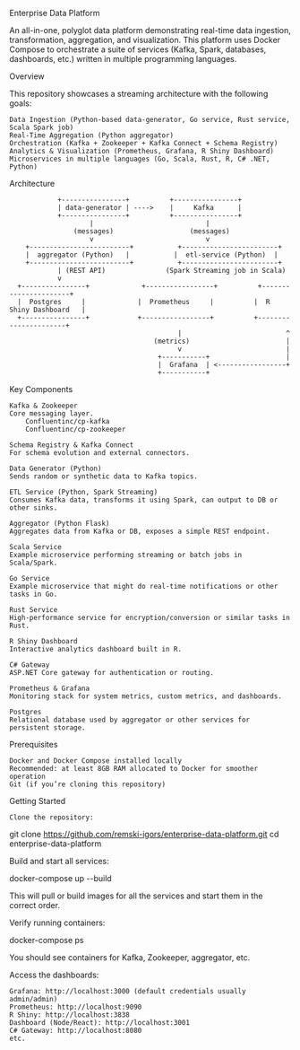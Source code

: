 Enterprise Data Platform

An all-in-one, polyglot data platform demonstrating real-time data ingestion, transformation, aggregation, and visualization. This platform uses Docker Compose to orchestrate a suite of services (Kafka, Spark, databases, dashboards, etc.) written in multiple programming languages.

Overview

This repository showcases a streaming architecture with the following goals:

    Data Ingestion (Python-based data-generator, Go service, Rust service, Scala Spark job)
    Real-Time Aggregation (Python aggregator)
    Orchestration (Kafka + Zookeeper + Kafka Connect + Schema Registry)
    Analytics & Visualization (Prometheus, Grafana, R Shiny Dashboard)
    Microservices in multiple languages (Go, Scala, Rust, R, C# .NET, Python)

Architecture

                +----------------+          +----------------+
                | data-generator | ---->    |     Kafka      |
                +----------------+          +----------------+
                        |                            |
                    (messages)                   (messages)
                        v                            v
        +-------------------------+           +------------------------+
        |  aggregator (Python)   |           |  etl-service (Python)  |
        +-------------------------+           +------------------------+
                | (REST API)               (Spark Streaming job in Scala)
                v
      +----------------+             +-----------------+          +----------------------+
      |  Postgres     |             |  Prometheus     |          |  R Shiny Dashboard   |
      +----------------+            +-----------------+          +----------------------+
                                              |                          ^
                                        (metrics)                        |
                                              v                          |
                                         +-----------+                   |
                                         |  Grafana  | <-----------------+
                                         +-----------+

Key Components

    Kafka & Zookeeper
    Core messaging layer.
        Confluentinc/cp-kafka
        Confluentinc/cp-zookeeper

    Schema Registry & Kafka Connect
    For schema evolution and external connectors.

    Data Generator (Python)
    Sends random or synthetic data to Kafka topics.

    ETL Service (Python, Spark Streaming)
    Consumes Kafka data, transforms it using Spark, can output to DB or other sinks.

    Aggregator (Python Flask)
    Aggregates data from Kafka or DB, exposes a simple REST endpoint.

    Scala Service
    Example microservice performing streaming or batch jobs in Scala/Spark.

    Go Service
    Example microservice that might do real-time notifications or other tasks in Go.

    Rust Service
    High-performance service for encryption/conversion or similar tasks in Rust.

    R Shiny Dashboard
    Interactive analytics dashboard built in R.

    C# Gateway
    ASP.NET Core gateway for authentication or routing.

    Prometheus & Grafana
    Monitoring stack for system metrics, custom metrics, and dashboards.

    Postgres
    Relational database used by aggregator or other services for persistent storage.

Prerequisites

    Docker and Docker Compose installed locally
    Recommended: at least 8GB RAM allocated to Docker for smoother operation
    Git (if you’re cloning this repository)

Getting Started

    Clone the repository:

git clone https://github.com/remski-igors/enterprise-data-platform.git
cd enterprise-data-platform

Build and start all services:

docker-compose up --build

This will pull or build images for all the services and start them in the correct order.

Verify running containers:

docker-compose ps

You should see containers for Kafka, Zookeeper, aggregator, etc.

Access the dashboards:

    Grafana: http://localhost:3000 (default credentials usually admin/admin)
    Prometheus: http://localhost:9090
    R Shiny: http://localhost:3838
    Dashboard (Node/React): http://localhost:3001
    C# Gateway: http://localhost:8080
    etc.

